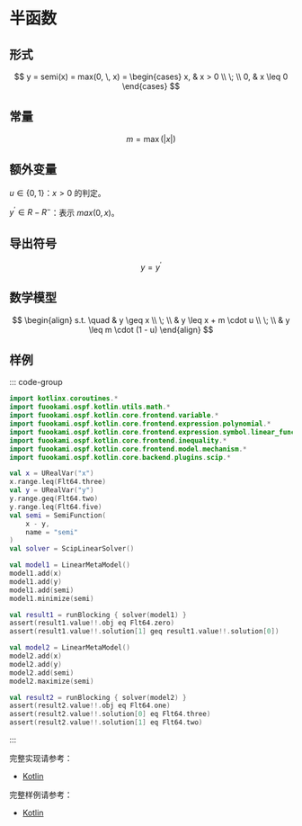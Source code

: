 # 半函数

## 形式

$$
y = semi(x) = max(0, \, x) = \begin{cases}
x, & x > 0 \\ \; \\
0, & x \leq 0
\end{cases}
$$

## 常量

$$
m = \max(|x|)
$$

## 额外变量

$u \in \{ 0, 1 \}$：$x > 0$ 的判定。

$y^{\prime} \in R - R^{-}$：表示 $max(0, x)$。

## 导出符号

$$
y = y^{\prime}
$$

## 数学模型

$$
\begin{align}
s.t. \quad & y \geq x \\ \; \\
& y \leq x + m \cdot u \\ \; \\
& y \leq m \cdot (1 - u)
\end{align}
$$

## 样例

::: code-group

```kotlin
import kotlinx.coroutines.*
import fuookami.ospf.kotlin.utils.math.*
import fuookami.ospf.kotlin.core.frontend.variable.*
import fuookami.ospf.kotlin.core.frontend.expression.polynomial.*
import fuookami.ospf.kotlin.core.frontend.expression.symbol.linear_function.*
import fuookami.ospf.kotlin.core.frontend.inequality.*
import fuookami.ospf.kotlin.core.frontend.model.mechanism.*
import fuookami.ospf.kotlin.core.backend.plugins.scip.*

val x = URealVar("x")
x.range.leq(Flt64.three)
val y = URealVar("y")
y.range.geq(Flt64.two)
y.range.leq(Flt64.five)
val semi = SemiFunction(
    x - y,
    name = "semi"
)
val solver = ScipLinearSolver()

val model1 = LinearMetaModel()
model1.add(x)
model1.add(y)
model1.add(semi)
model1.minimize(semi)

val result1 = runBlocking { solver(model1) }
assert(result1.value!!.obj eq Flt64.zero)
assert(result1.value!!.solution[1] geq result1.value!!.solution[0])

val model2 = LinearMetaModel()
model2.add(x)
model2.add(y)
model2.add(semi)
model2.maximize(semi)

val result2 = runBlocking { solver(model2) }
assert(result2.value!!.obj eq Flt64.one)
assert(result2.value!!.solution[0] eq Flt64.three)
assert(result2.value!!.solution[1] eq Flt64.two)
```

:::

完整实现请参考：

- [Kotlin](https://github.com/fuookami/ospf-kotlin/blob/main/ospf-kotlin-core/src/main/fuookami/ospf/kotlin/core/frontend/expression/symbol/linear_function/Semi.kt)

完整样例请参考：

- [Kotlin](https://github.com/fuookami/ospf/tree/main/examples/ospf-kotlin-example/src/test/fuookami/ospf/kotlin/example/linear_function/SemiTest.kt)

